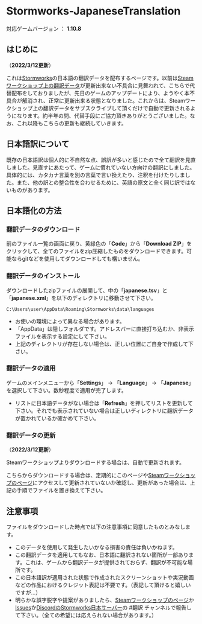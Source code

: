 # Stormworks-JapaneseTranslation
対応ゲームバージョン ： **1.10.8**

## はじめに
（**2022/3/12更新**）

これは[Stormworks](https://store.steampowered.com/app/573090/Stormworks_Build_and_Rescue/)の日本語の翻訳データを配布するページです。以前は[Steamワークショップ上の翻訳データ](https://steamcommunity.com/sharedfiles/filedetails/?id=2081775581)が更新出来ない不具合に見舞われて、こちらで代替配布をしておりましたが、先日のゲームのアップデートにより、ようやく本不具合が解消され、正常に更新出来る状態となりました。これからは、Steamワークショップ上の翻訳データをサブスクライブして頂くだけで自動で更新されるようになります。約半年の間、代替手段にご協力頂きありがとうございました。なお、これ以降もこちらの更新も継続していきます。

## 日本語訳について
既存の日本語訳は個人的に不自然な点、誤訳が多いと感じたので全て翻訳を見直しました。見直すにあたって、ゲームに慣れていない方向けの翻訳にしました。具体的には、カタカナ言葉を別の言葉で言い換えたり、注釈を付けたりしました。また、他の訳との整合性を合わせるために、英語の原文と全く同じ訳ではないものがあります。

## 日本語化の方法
### 翻訳データのダウンロード
前のファイル一覧の画面に戻り、黄緑色の「**Code**」から「**Download ZIP**」をクリックして、全てのファイルをzip圧縮したものをダウンロードできます。可能ならgitなどを使用してダウンロードしても構いません。

### 翻訳データのインストール
ダウンロードしたzipファイルの展開して、中の「**japanese.tsv**」と「**japanese.xml**」を以下のディレクトリに移動させて下さい。
```
C:\Users\user\AppData\Roaming\Stormworks\data\languages
```
* お使いの環境によって異なる場合があります。
* 「AppData」は隠しフォルダです。アドレスバーに直接打ち込むか、非表示ファイルを表示する設定にして下さい。
* 上記のディレクトリが存在しない場合は、正しい位置にご自身で作成して下さい。

### 翻訳データの適用
ゲームのメインメニューから「**Settings**」 → 「**Language**」 → 「**Japanese**」を選択して下さい。数秒程度で適用が完了します。
* リストに日本語データがない場合は「**Refresh**」を押してリストを更新して下さい。それでも表示されていない場合は正しいディレクトリに翻訳データが置かれているか確かめて下さい。

### 翻訳データの更新
（**2022/3/12更新**）

Steamワークショップよりダウンロードする場合は、自動で更新されます。

こちらからダウンロードする場合は、定期的にこのページや[Steamワークショップのページ](https://steamcommunity.com/sharedfiles/filedetails/?id=2081775581)にアクセスして更新されていないか確認し、更新があった場合は、上記の手順でファイルを置き換えて下さい。

## 注意事項
ファイルをダウンロードした時点で以下の注意事項に同意したものとみなします。
* このデータを使用して発生したいかなる損害の責任は負いかねます。
* この翻訳データを適用してもなお、日本語に翻訳されない箇所が一部あります。これは、ゲームから翻訳データが提供されておらず、翻訳が不可能な場所です。
* この日本語訳が適用された状態で作成されたスクリーンショットや実況動画などの作品におけるクレジット表記は不要です。（表記して頂けると嬉しいですが...）
* 明らかな誤字脱字や提案がありましたら、[Steamワークショップのページ](https://steamcommunity.com/sharedfiles/filedetails/?id=2081775581)か[Issues](https://github.com/Gakuto1112/Stormworks-JapaneseTranslation/issues)か[DiscordのStormworks日本サーバー](https://discord.gg/GBqesHHGBR)の #翻訳 チャンネルで報告して下さい。（全ての希望には応えられない場合があります。）
